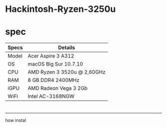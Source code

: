 # Hackintosh-Ryzen-3250u
# spec 
| Specs | Details |
|------------|-------------------------------|
| Model | Acer Aspire 3 A312 |
| OS | macOS Big Sur 10.7.10 |
| CPU | AMD Ryzen 3 3520u @ 2,60GHz |
| RAM | 8 GB DDR4 2400MHz |
| iGPU | AMD Radeon Vega 3 2Gb |
| WiFi | Intel AC-3168NGW |
# 
---------------------------------------------------------------------
how instal

